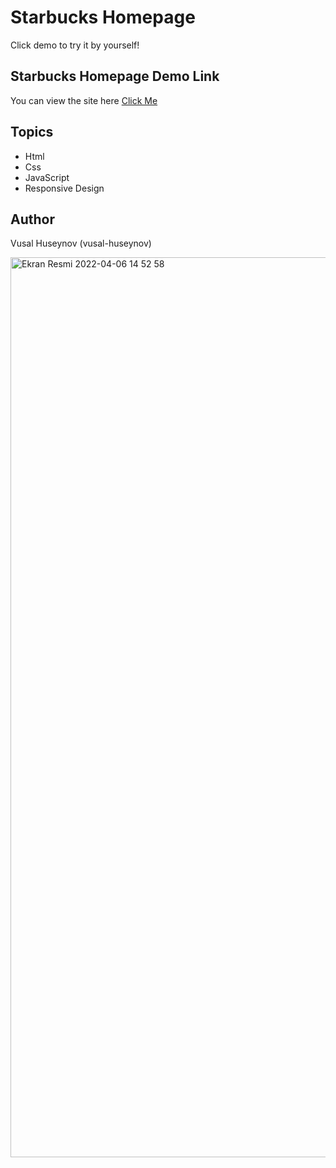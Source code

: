 # Starbucks Homepage

Click demo to try it by yourself!

## Starbucks Homepage Demo Link

You can view the site here
[Click Me](https://vusal-huseynov.github.io/Starbucks-Homepage/)

## Topics

- Html
- Css
- JavaScript
- Responsive Design

## Author

Vusal Huseynov (vusal-huseynov)

<img width="1440" alt="Ekran Resmi 2022-04-06 14 52 58" src="https://user-images.githubusercontent.com/89952588/161968922-aa136e80-d9c9-4c06-b977-c3339cf25ade.png">
